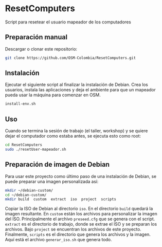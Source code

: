 # ResetComputers
Script para resetear el usuario mapeador de los computadores

## Preparación manual

Descargar o clonar este repositorio:

```bash
git clone https://github.com/OSM-Colombia/ResetComputers.git
```

## Instalación

Ejecutar el siguiente script al finalizar la instalación de Debian. Crea los usuarios, instala las aplicaciones y deja el ambiente para que un mapeador pueda usar la máquina para comenzar en OSM.

```bash
install-env.sh
```

## Uso

Cuando se termina la sesión de trabajo (el taller, workshop) y se quiere dejar el computador como estaba antes, se ejecuta esto como root:

```bash
cd ResetComputers
sudo ./resetUser-mapeador.sh
```

## Preparación de imagen de Debian

Para usar este proyecto como último paso de una instalación de Debian, se puede preparar una imagen personalizada así:

```bash
mkdir ~/debian-custom/
cd ~/debian-custom/
mkdir build  custom  extract  iso  project  scripts
```

Copiar la ISO de Debian al directorio ```iso```.
En el directorio ```build``` quedará la imagen resultante.
En ```custom``` están los archivos para personalizar la imagen del ISO. Principalmente el archivo ```preseed.cfg``` que se genera con el script.
```extract``` es el directorio de trabajo, donde se extrae el ISO y se preparan los archivos.
Bajo ```project``` se encuentran los archivos de este proyecto.
Finalmente, ```scripts``` es el directorio que genera los archivos y la imagen. Aquí está el archivo ```generar_iso.sh``` que genera todo.
